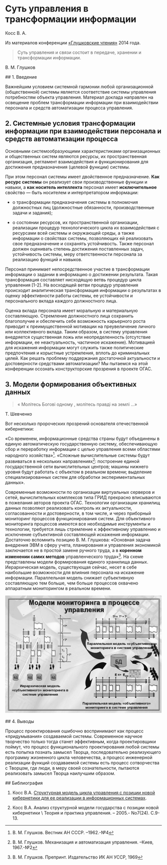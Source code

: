 # Суть управления в трансформации информации

Косс В. А.

Из материалов конференции [«Глушковские чтения»](index.md) 2014 года.

> Суть управления и связи состоит в передаче, хранении и трансформации информации.

В. М. Глушков

## 1. Введение

Важнейшим условием системной гармонии любой организационной (общественной) системы является соответствие системы управления потребностям объекта управления. Материал доклада направлен на освещение проблем трансформации информации при взаимодействии персонала и средств автоматизации процесса управления.

## 2. Системные условия трансформации информации при взаимодействии персонала и средств автоматизации процесса

Основными системообразующими характеристиками организационных и общественных систем являются ресурсы, их пространственная организация, регламент взаимодействия и функционирования для достижения предназначения (целевой функции) системы.

При этом персонал системы имеет двойственное предназначение. **Как ресурс системы** он реализует свои производственные функции и навыки, а **как носитель интеллекта** персонал имеет **исключительное** свойство — быть носителем и интерпретатором информации:

* о трансформации предназначения системы в полномочия должностных лиц (должностные обязанности, производственные задачи и задания);

* о состоянии ресурсов, их пространственной организации, реализации процедур технологического цикла их взаимодействия с ресурсами всей системы и окружающей среды, а также информации о свойствах системы, позволяющих ей реализовать свое предназначение и сохранять устойчивость. Также персонал должен оценивать степень достижения поставленных задач, устойчивость системы, меру ответственности персонала за реализацию функций и навыков.

Персонал принимает непосредственное участие в трансформации информации о задании в информацию о достижении результата. Такая трансформация составляет нисходящую ветвь процедур цикла управления [1-2]. На восходящей ветви процедур управления происходит аналитическая трансформация информации о результатах в оценку эффективности работы системы, ее устойчивости и персонального вклада каждого должностного лица.

Оценка вклада персонала имеет моральную и материальную составляющую. Стремление должностного лица сохранить благополучие и обеспечить себе возможность карьерного роста приводит к преимущественной мотивации на преувеличение личного или коллективного вклада. Таким образом, в систему управления внедряется существенная ложь или неопределенность (отсутствие информации, ее неактуальность, частичное искажение). Мотивацией для искажения информации могут служить также политические предпочтения и корыстные устремления, вплоть до криминальных целей. Как решать проблему поддержания достаточной актуальности и достоверности средствами автоматизации? Мы пытаемся на этой конференции осознать конструкторские прозрения в проекте ОГАС.

## 3. Модели формирования объективных данных

> « Молітесь Богові одному , молітесь правді на землі ...»

Т. Шевченко

Вот несколько пророческих прозрений основателя отечественной кибернетики:

«Со временем, информационные средства страны будут объединены в единую автоматическую государственную систему, обеспечивающую сбор и переработку информации с целью управления всеми областями народного хозяйства»[^1]. «Сложные вычислительные системы будут развиваться в нескольких направлениях[^2]: построение единой государственной сети вычислительных центров; машины нижнего уровня будут работать с объектом в реальном времени; выделение специализированных систем для обработки экспериментальных данных».

[^1]: В. М. Глушков. Вестник АН СССР. –1962.-№4

[^2]: В. М. Глушков. Механизация и автоматизация управления. –Киев, 1967.-№2

Современные возможности по организации виртуальных серверов и сетей, вычислительных комплексов типа ГРИД прекрасно вписываются в пожелания авторов проекта ОГАС. Технологии организации хранилищ данных позволяют реализовать контроль их актуальности, согласованности и достоверности, в том числе, и через приборный мониторинг процессов функционирования систем. Для объективного мониторинга процессов имеются все необходимые инструменты и технологии, требуется лишь стремление к эффективному управлению и исключение субъективной составляющей искажения информации. Достаточно вспомнить позицию В. М. Глушкова: «Основная задача внедрения ЭВМ в сферу учета, планирования и управления экономикой заключается не в простой замене ручного труда, а в **коренном изменении самих методов** управленческого труда»[^3]. На схеме представлены модели формирования единого хранилища данных. Иерархическая модель, существующая сейчас, несет в себе наибольшие возможности для влияния персонала на искажение информации. Параллельная модель снижает субъективную составляющую тем больше, чем больше процессов охвачено аппаратным мониторингом в реальном времени.

[^3]: В. М. Глушков. Препринт. Издательство ИК АН УССР, 1969

![](/img/2014-косс-суть-управления-в-трансформации-информации.png)

## 4. Выводы

Процесс проектирования ошибочно воспринимают как процесс «придумывания» создаваемой системы. Современное научное творчество только тогда станет эффективным, когда проектировщики поймут, что процесс функционального проектирования любой системы есть попытка познать замысел Творца, последовательно реализующего программу жизненного цикла человечества, а процесс инженерной реализации функций создаваемой системы есть процесс сотворчества с Творцом, где люди, в меру своей сознательности, пытаются реализовать замысел Творца наилучшим образом.

## Библиография

1. Косс В.А. [Структурная модель цикла управления с позиции новой кибернетики для ее реализации в информационных системах](http://conf.atsukr.org.ua/files/conf_dir_1/koss_sppr05.pdf).

2. Косс В.А. Анализ структурной модели государства с позиции новой кибернетики \\ Теория и практика управления. – 2005.- No7(24). С.9-13.